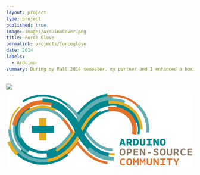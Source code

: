 ```yaml
---
layout: project
type: project
published: true
image: images/ArduinoCover.png
title: Force Glove
permalink: projects/forceglove
date: 2014
labels:
  - Arduino
summary: During my Fall 2014 semester, my partner and I enhanced a boxing glove to measure the punches of a person using Arduino programming.
---
```


<div class="ui small rounded images">
  <img class="ui image" src="../images/ArduinoBoard.png">
  <img class="ui image" src="../images/ArduinoLogo.png">
</div>

